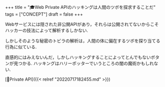 +++
title = "🎓Web Private APIのハッキングは人間のツボを探求することだ"
tags = ["CONCEPT"]
draft = false
+++

Webサービスには隠された非公開APIがあり，それらは公開されてないからこそハッカーの技法によって解析するしかない.

しかしそのような秘密のトビラの解析は，人間の体に偏在するツボを探り当てる行為に似ている.

直感的にはみえないんだ，しかしハッキングすることによってとんでもないボタンが見つかる. ハッキングはハリーポッターでいうところの闇の魔術かもしれない.

[🔖Private API]({{< relref "20220717182455.md" >}})
